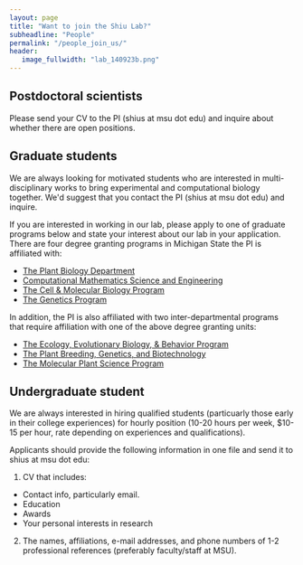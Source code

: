 ```yaml
---
layout: page
title: "Want to join the Shiu Lab?"
subheadline: "People"
permalink: "/people_join_us/"
header:
   image_fullwidth: "lab_140923b.png"
---
```


## Postdoctoral scientists
Please send your CV to the PI (shius at msu dot edu) and inquire about whether there are open positions.

## Graduate students
We are always looking for motivated students who are interested in multi-disciplinary works to bring experimental and computational biology together. We'd suggest that you contact the PI (shius at msu dot edu) and inquire.

If you are interested in working in our lab, please apply to one of graduate programs below and state your interest about our lab in your application. There are four degree granting programs in Michigan State the PI is affiliated with:

- [The Plant Biology Department](https://cmse.msu.edu/)
- [Computational Mathematics Science and Engineering](https://cmse.msu.edu/)
- [The Cell & Molecular Biology Program](https://cmb.natsci.msu.edu/)
- [The Genetics Program](https://ggs.natsci.msu.edu/)

In addition, the PI is also affiliated with two inter-departmental programs that require affiliation with one of the above degree granting units:

- [The Ecology, Evolutionary Biology, & Behavior Program](https://eebb.natsci.msu.edu/)
- [The Plant Breeding, Genetics, and Biotechnology](https://www.canr.msu.edu/pbgb/)
- [The Molecular Plant Science Program](https://mps.natsci.msu.edu/)

## Undergraduate student
We are always interested in hiring qualified students (particuarly those early in their college experiences) for hourly position (10-20 hours per week, $10-15 per hour, rate depending on experiences and qualifications). 

Applicants should provide the following information in one file and send it to shius at msu dot edu:

1. CV that includes:
- Contact info, particularly email.
- Education
- Awards
- Your personal interests in research

2. The names, affiliations, e-mail addresses, and phone numbers of 1-2 professional references (preferably faculty/staff at MSU).
